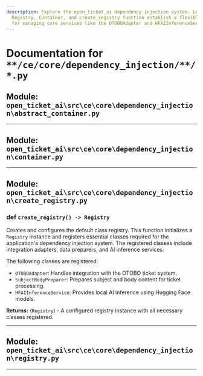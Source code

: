 ```yaml
---
description: Explore the open_ticket_ai dependency injection system. Learn how the
  Registry, Container, and create_registry function establish a flexible architecture
  for managing core services like the OTOBOAdapter and HFAIInferenceService.
---
```

# Documentation for `**/ce/core/dependency_injection/**/*.py`

## Module: `open_ticket_ai\src\ce\core\dependency_injection\abstract_container.py`



---

## Module: `open_ticket_ai\src\ce\core\dependency_injection\container.py`



---

## Module: `open_ticket_ai\src\ce\core\dependency_injection\create_registry.py`



### <span class='text-warning'>def</span> `create_registry() -> Registry`

Creates and configures the default class registry.
This function initializes a `Registry` instance and registers essential classes
required for the application's dependency injection system. The registered classes
include integration adapters, data preparers, and AI inference services.

The following classes are registered:
- `OTOBOAdapter`: Handles integration with the OTOBO ticket system.
- `SubjectBodyPreparer`: Prepares subject and body content for ticket processing.
- `HFAIInferenceService`: Provides local AI inference using Hugging Face models.

**Returns:** (`Registry`) - A configured registry instance with all necessary classes registered.



---

## Module: `open_ticket_ai\src\ce\core\dependency_injection\registry.py`



---
